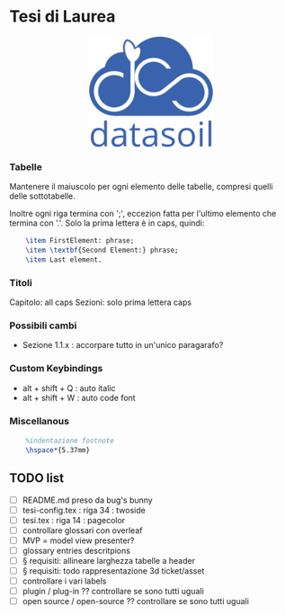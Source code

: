 # Tesi di Laurea
<p align="center">
    <img src="immagini/ds_logo.png" alt="DataSoil logo" width="220">
</p>

### Tabelle
Mantenere il maiuscolo per ogni elemento delle tabelle, compresi quelli delle sottotabelle. 

Inoltre ogni riga termina con ';', eccezion fatta per l'ultimo elemento che termina con '.'.
Solo la prima lettera è in caps, quindi:

```tex
    \item FirstElement: phrase;
    \item \textbf{Second Element:} phrase;
    \item Last element.
```
### Titoli
Capitolo: all caps
Sezioni: solo prima lettera caps

### Possibili cambi 
- Sezione 1.1.x : accorpare tutto in un'unico paragarafo?

### Custom Keybindings 
- alt + shift + Q : auto italic
- alt + shift + W : auto code font

### Miscellanous
```tex
    %indentazione footnote
    \hspace*{5.37mm}
```

## TODO list
- [ ] README.md preso da bug's bunny
- [ ] tesi-config.tex : riga 34 : twoside 
- [ ] tesi.tex : riga 14 : pagecolor
- [ ] controllare glossari con overleaf
- [ ] MVP = model view presenter?
- [ ] glossary entries descritpions
- [ ] § requisiti: allineare larghezza tabelle a header
- [ ] § requisiti: todo rappresentazione 3d ticket/asset
- [ ] controllare i vari labels
- [ ] plugin / plug-in ?? controllare se sono tutti uguali
- [ ] open source / open-source ?? controllare se sono tutti uguali
